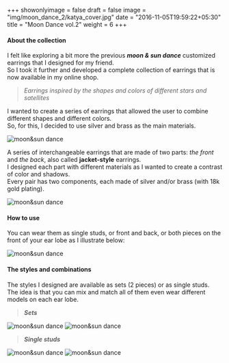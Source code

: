 +++
showonlyimage = false
draft = false
image = "img/moon_dance_2/katya_cover.jpg"
date = "2016-11-05T19:59:22+05:30"
title = "Moon Dance vol.2"
weight = 6
+++
<!--more-->

#### About the collection

I felt like exploring a bit more the previous ***moon & sun dance*** customized earrings that I designed for my friend.  
So I took it further and developed a complete collection of earrings that is now available in my online shop.

>*Earrings inspired by the shapes and colors of different stars and satellites*

I wanted to create a series of earrings that allowed the user to combine different shapes and different colors.  
So, for this, I decided to use silver and brass as the main materials.

![moon&sun dance](/img/moon_dance_2/earrings_1.jpg)

A series of interchangeable earrings that are made of two parts: *the front* and *the back*, also called **jacket-style** earrings.  
I designed each part with different materials as I wanted to create a contrast of color and shadows.  
Every pair has two components, each made of silver and/or brass (with 18k gold plating).

![moon&sun dance](/img/moon_dance_2/earrings_2.jpg)

#### How to use

You can wear them as single studs, or front and back, or both pieces on the front of your ear lobe as I illustrate below:

![moon&sun dance](/img/moon_dance_2/earrings_3.jpg)

#### The styles and combinations

The styles I designed are available as sets (2 pieces) or as single studs.  
The idea is that you can mix and match all of them even wear different models on each ear lobe.

>***Sets***  

![moon&sun dance](/img/moon_dance_2/msdance.jpg)
![moon&sun dance](/img/moon_dance_2/msdance2.jpg)

>***Single studs***   

![moon&sun dance](/img/moon_dance_2/msdance3.jpg)
![moon&sun dance](/img/moon_dance_2/msdance4.jpg)

